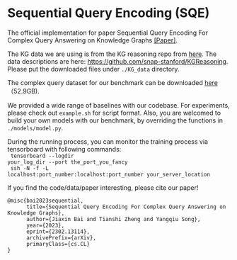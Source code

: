 # Sequential Query Encoding (SQE)

The official implementation for paper Sequential Query Encoding For Complex Query Answering on Knowledge Graphs [[Paper]](https://arxiv.org/pdf/2302.13114.pdf).

The KG data we are using is from the KG reasoning repo from [here](http://snap.stanford.edu/betae/KG_data.zip). The data descriptions are here: https://github.com/snap-stanford/KGReasoning. Please put the downloaded files under <code>./KG_data</code> directory.

The complex query dataset for our benchmark can be downloaded [here](https://hkustconnect-my.sharepoint.com/:u:/g/personal/tzhengad_connect_ust_hk/EXgjlrPJHadPhPDQCuVFy88B-BCkdNJc1Mu1rTBURpfysQ?e=wCEFuo)（52.9GB).


We provided a wide range of baselines with our codebase. For experiments, please check out <code>example.sh</code> for script format. Also, you are welcomed to build your own models with our benchmark, by overriding the functions in <code>./models/model.py</code>.

During the running process, you can monitor the training process via tensorboard with following commands: <br>
<code> tensorboard --logdir your_log_dir --port the_port_you_fancy </code> <br>
<code> ssh -N -f -L localhost:port_number:localhost:port_number your_server_location </code>

If you find the code/data/paper interesting, please cite our paper!

```
@misc{bai2023sequential,
      title={Sequential Query Encoding For Complex Query Answering on Knowledge Graphs}, 
      author={Jiaxin Bai and Tianshi Zheng and Yangqiu Song},
      year={2023},
      eprint={2302.13114},
      archivePrefix={arXiv},
      primaryClass={cs.CL}
}
```
